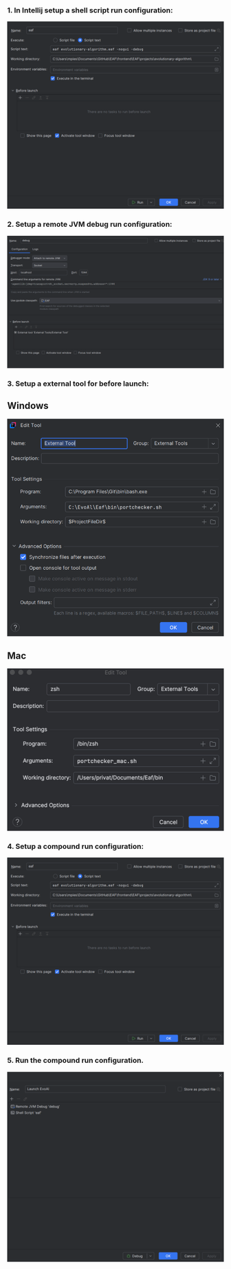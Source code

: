 ### 1. In Intellij setup a shell script run configuration:
![](../imgs/sh_script.png)

### 2. Setup a remote JVM debug run configuration:
![](../imgs/remote_debug.png)

### 3. Setup a external tool for before launch: 
## Windows
![Windows](../imgs/windows_externaltool.png)
## Mac
![Mac](../imgs/mac_externaltool.jpeg)

### 4. Setup a compound run configuration:
![](../imgs/sh_script.png)

### 5. Run the compound run configuration.
![](../imgs/compund.png)
